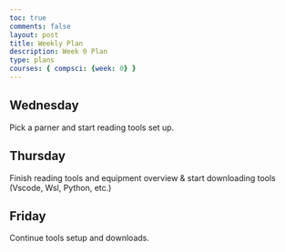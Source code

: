 ```yaml
---
toc: true
comments: false
layout: post
title: Weekly Plan
description: Week 0 Plan
type: plans
courses: { compsci: {week: 0} }
---
```


## Wednesday
Pick a parner and start reading tools set up.

## Thursday
Finish reading tools and equipment overview & start downloading tools (Vscode, Wsl, Python, etc.)

## Friday
Continue tools setup and downloads.